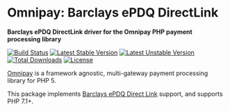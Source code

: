 # Omnipay: Barclays ePDQ DirectLink

**Barclays ePDQ DirectLink driver for the Omnipay PHP payment processing library**

[![Build Status]()]()
[![Latest Stable Version]()]()
[![Latest Unstable Version]()]()
[![Total Downloads]()]()
[![License]()]()

[Omnipay](https://github.com/thephpleague/omnipay) is a framework agnostic, multi-gateway payment
processing library for PHP 5.

This package implements [Barclays ePDQ Direct Link](https://support.epdq.co.uk/en/guides/integration%20guides/directlink)
support, and supports PHP 7.1+.